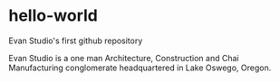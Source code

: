 # hello-world
Evan Studio's first github repository

Evan Studio is a one man Architecture, Construction and Chai Manufacturing conglomerate headquartered in Lake Oswego, Oregon.
